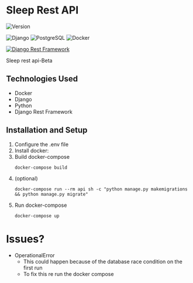 # Sleep Rest API
![Version](https://img.shields.io/badge/version-0.0.1--beta-orange)

![Django](https://img.shields.io/badge/Django-orange?style=for-the-badge&logo=django)
![PostgreSQL](https://img.shields.io/badge/PostgreSQL-blue?style=for-the-badge&logo=postgresql)
![Docker](https://img.shields.io/badge/Docker-blue?style=for-the-badge&logo=docker)




[![Django Rest Framework](https://img.shields.io/badge/django%20rest%20framework-blue)](https://www.django-rest-framework.org/)


Sleep rest api-Beta

## Technologies Used

- Docker
- Django
- Python
- Django Rest Framework

## Installation and Setup

1. Configure the .env file
2. Install docker:
3. Build docker-compose
   ```shell
   docker-compose build
3. (optional)
    ```
    docker-compose run --rm api sh -c "python manage.py makemigrations && python manage.py migrate"
4. Run docker-compose
    ```shell
    docker-compose up

# Issues?
- OperationalError
    - This could happen because of the database race condition on the first run
    - To fix this re run the docker compose
